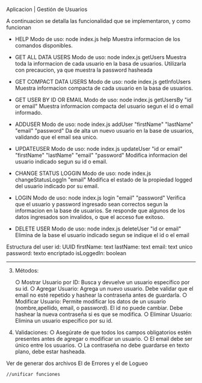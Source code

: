 Aplicacion | Gestión de Usuarios

A continuacion se detalla las funcionalidad que se implementaron, y como funcionan 

- HELP
Modo de uso: node index.js help
Muestra informacion de los comandos disponibles.

- GET ALL DATA USERS
Modo de uso: node index.js getUsers
Muestra toda la informacion de cada usuario en la basa de usuarios. Utilizarla con precaucion, ya que muestra la password hasheada

- GET COMPACT DATA USERS
Modo de uso: node index.js getInfoUsers
Muestra informacion compacta de cada usuario en la basa de usuarios. 

- GET USER BY ID OR EMAIL
Modo de uso: node index.js getUsersBy "id or email"
Muestra informacion compacta del usuario segun el id o email informado.

- ADDUSER
Modo de uso: node index.js addUser "firstName" "lastName" "email" "password"
Da de alta un nuevo usuario en la base de usuarios, validando que el email sea unico.

- UPDATEUSER
Modo de uso: node index.js updateUser "id or email" "firstName" "lastName" "email" "password"
Modifica informacion del usuario indicado segun su id o email.

- CHANGE STATUS LOGGIN
Modo de uso: node index.js changeStatusLoggIn "email"
Modifica el estado de la propiedad logged del usuario indicado por su email.

- LOGIN
Modo de uso: node index.js login "email" "password"
Verifica que el usuario y password ingresado sean correctos segun la informacion en la base de usuarios. Se responde que algunos de los datos ingresados son invalidos, o que el acceso fue exitoso.

- DELETE USER
Modo de uso: node index.js deleteUser "id or email"
Elimina de la base el usuario indicado segun se indique el id o el email


Estructura del user
id: UUID
firstName: text
lastName: text
email: text unico
password: texto encriptado
isLoggedIn: boolean

-----------------------------

3. Métodos:

    ○ Mostrar Usuario por ID: Busca y devuelve un usuario específico por su id.
    ○ Agregar Usuario: Agrega un nuevo usuario. Debe validar que el email no esté repetido y hashear la contraseña antes de guardarla.
    ○ Modificar Usuario: Permite modificar los datos de un usuario (nombre,apellido, email, o password). El id no puede cambiar. Debe hashear la nueva contraseña si es que se modifica.
    ○ Eliminar Usuario: Elimina un usuario específico por su id.

4. Validaciones:
    ○ Asegúrate de que todos los campos obligatorios estén presentes antes de agregar o modificar un usuario.
    ○ El email debe ser único entre los usuarios.
    ○ La contraseña no debe guardarse en texto plano, debe estar hasheada.

Ver de generar dos archivos
El de Errores y el de Logueo

    //unificar funciones